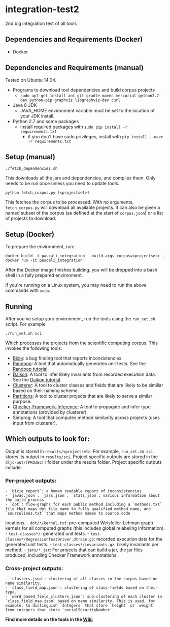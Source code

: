 # integration-test2
2nd big integration test of all tools

## Dependencies and Requirements (Docker)

- Docker

## Dependencies and Requirements (manual)

Tested on Ubuntu 14.04.

- Programs to download tool dependencies and build corpus projects
  - `sudo apt-get install ant git gradle maven mercurial python2.7-dev python-pip graphviz libgraphviz-dev curl`
- Java 8 JDK
  - JAVA_HOME environment variable must be set to the location of your JDK install.
- Python 2.7 and some packages
  - install required packages with `sudo pip install -r requirements.txt`
     - if you don't have sudo privileges, install with `pip install --user -r requirements.txt`

## Setup (manual)

    ./fetch_dependencies.sh

This downloads all the jars and dependencies, and compiles them. Only needs to be run once unless you need to update tools.

    python fetch_corpus.py [<projectset>]

This fetches the corpus to be processed. With no arguments, `fetch_corpus.py` will download all available projects. It can also be given a named subset of the corpus (as defined at the start of `corpus.json`) or a list of projects to download.

## Setup (Docker)

To prepare the environment, run:

    docker build -t pascali_integration --build-args corpus=<projectset> .
    docker run -it pascali_integration

After the Docker image finishes building, you will be dropped into a bash shell in a fully prepared environment.

If you're running on a Linux system, you may need to run the above commands with `sudo`.

## Running

After you've setup your environment, run the tools using the `run_set.sh` script. For example

    ./run_set.sh sci

Which processes the projects from the scientific computing corpus. This invokes the following tools:

  - [Bixie](http://sri-csl.github.io/bixie/): a bug finding tool that reports inconsistencies.
  - [Randoop](https://randoop.github.io/randoop/): A tool that automatically generates unit tests.
    See the [Randoop tutorial](https://github.com/randoop/tutorial-examples).
  - [Daikon](https://plse.cs.washington.edu/daikon/): A tool to infer likely invariants from recorded execution data.
    See the [Daikon tutorial](https://github.com/aas-integration/daikon-tutorial).
  - [Clusterer](https://github.com/aas-integration/clusterer): A tool to cluster classes and fields that are likely to be similiar based on their naming scheme.
  - [Partitions](https://github.com/aas-integration/partitions): A tool to cluster projects that are likely to serve a similar purpose.
  - [Checker-Framework-Inference](https://github.com/typetools/checker-framework-inference): A tool to propagate and infer type annotations (provided by clusterer).
  - Simprog: A tool that computes method similarity across projects (uses input from clusterer).

  ## Which outputs to look for:

  Output is stored in `results/<projectset>`. For example, `run_set.sh sci` stores its output in `results/sci`.
  Project specific outputs are stored in the `dljc-out/[PROJECT]` folder under the results folder. Project specific outputs include:

### Per-project outputs:

    - `bixie_report`: a human readable report of inconsistencies.
    - `javac.json`, `jars.json`, `stats.json`: various information about the build process.
    - `dot`: flow-graphs for each public method including a `methods.txt` file that maps dot file name to fully qualified method name, and `sourcelines.txt` that maps method names to source code
   locations.
    - `dot/*/kernel.txt`: pre-computed Weisfeiler-Lehman graph kernels for all computed graphs (this includes global relabeling information).
    - `test-classes*/`: generated unit tests.
    - `test-classes*/RegressionTestDriver.dtrace.gz`: recorded execution data for the generated unit tests.
    - `test-classes*/invariants.gz`: Likely invariants per method.
    - `jars/*.jar`: For projects that can build a jar, the jar files produced, including Checker Framework annotations.

### Cross-project outputs:

    - `clusters.json`: clustering of all classes in the corpus based on name similarity.
    - `class_field_map.json`: clustering of class-fields based on their type.
    - `word_based_field_clusters.json`: sub-clustering of each cluster in `class_field_map.json` based on name similarity. This is used, for example, to distinguish `Integers` that store `height` or `weight` from integers that store `socialSecurityNamber`.

**Find more details on the tools in the [Wiki](https://github.com/aas-integration/integration-test2/wiki)**
